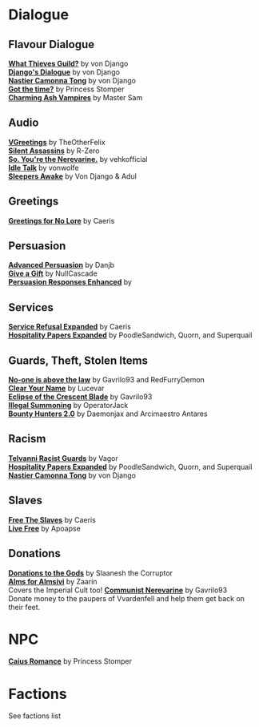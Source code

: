 # Dialogue

## Flavour Dialogue
[**What Thieves Guild?**](http://mw.modhistory.com/download-87-13858) by von Django  
[**Django's Dialogue**](https://www.nexusmods.com/morrowind/mods/37328) by von Django  
[**Nastier Camonna Tong**](https://www.nexusmods.com/morrowind/mods/22601) by von Django  
[**Got the time?**](http://mw.modhistory.com/download-87-7221) by Princess Stomper  
[**Charming Ash Vampires**](http://mw.modhistory.com/download-4-6217) by Master Sam  

## Audio
[**VGreetings**](http://mw.modhistory.com/download-42-13335) by TheOtherFelix  
[**Silent Assassins**](https://www.nexusmods.com/morrowind/mods/44371) by R-Zero  
[**So. You're the Nerevarine.**](https://www.nexusmods.com/morrowind/mods/46896) by vehkofficial  
[**Idle Talk**](https://www.nexusmods.com/morrowind/mods/46948) by vonwolfe  
[**Sleepers Awake**](https://www.nexusmods.com/morrowind/mods/37208) by Von Django & Adul  


## Greetings
[**Greetings for No Lore**](https://www.nexusmods.com/morrowind/mods/46063) by Caeris  

## Persuasion
[**Advanced Persuasion**](http://mw.modhistory.com/download-53-12143) by Danjb  
[**Give a Gift**](https://www.nexusmods.com/morrowind/mods/46661) by NullCascade  
[**Persuasion Responses Enhanced**](https://www.nexusmods.com/morrowind/mods/312) by 

## Services
[**Service Refusal Expanded**](https://www.nexusmods.com/morrowind/mods/45961) by Caeris  
[**Hospitality Papers Expanded**](https://www.nexusmods.com/morrowind/mods/46107) by PoodleSandwich, Quorn, and Superquail  

## Guards, Theft, Stolen Items
[**No-one is above the law**](https://www.nexusmods.com/morrowind/mods/46925/) by Gavrilo93 and RedFurryDemon  
[**Clear Your Name**](https://www.nexusmods.com/morrowind/mods/43786) by Lucevar  
[**Eclipse of the Crescent Blade**](https://www.nexusmods.com/morrowind/mods/47194) by Gavrilo93  
[**Illegal Summoning**](https://www.nexusmods.com/morrowind/mods/47105/) by OperatorJack  
[**Bounty Hunters 2.0**](https://www.nexusmods.com/morrowind/mods/43789/) by Daemonjax and Arcimaestro Antares  

## Racism
[**Telvanni Racist Guards**](http://mw.modhistory.com/download-44-10731) by Vagor  
[**Hospitality Papers Expanded**](https://www.nexusmods.com/morrowind/mods/46107) by PoodleSandwich, Quorn, and Superquail  
[**Nastier Camonna Tong**](https://www.nexusmods.com/morrowind/mods/22601) by von Django  

## Slaves
[**Free The Slaves**](https://www.nexusmods.com/morrowind/mods/45191) by Caeris  
[**Live Free**](https://www.nexusmods.com/morrowind/mods/43999) by Apoapse  

## Donations
[**Donations to the Gods**](http://mw.modhistory.com/download-68-14336) by Slaanesh the Corruptor  
[**Alms for Almsivi**](https://www.nexusmods.com/morrowind/mods/43853) by Zaarin  
Covers the Imperial Cult too! 
[**Communist Nerevarine**](https://www.nexusmods.com/morrowind/mods/46979) by Gavrilo93  
Donate money to the paupers of Vvardenfell and help them get back on their feet. 

# NPC
[**Caius Romance**](http://mw.modhistory.com/download-90-7208) by Princess Stomper  

# Factions
See factions list 
